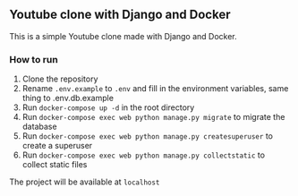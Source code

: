## Youtube clone with Django and Docker

This is a simple Youtube clone made with Django and Docker.

### How to run
1. Clone the repository
2. Rename `.env.example` to `.env` and fill in the environment variables, same thing to .env.db.example
2. Run `docker-compose up -d` in the root directory
3. Run `docker-compose exec web python manage.py migrate` to migrate the database
4. Run `docker-compose exec web python manage.py createsuperuser` to create a superuser
5. Run `docker-compose exec web python manage.py collectstatic` to collect static files

The project will be available at `localhost`